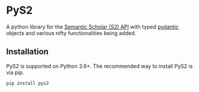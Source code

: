 # PyS2
A python library for the [Semantic Scholar (S2) API](api.semanticscholar.org/) 
with typed [pydantic](https://pydantic-docs.helpmanual.io/) objects 
and various nifty functionalities being added. 

## Installation
PyS2 is supported on Python 3.6+. 
The recommended way to install PyS2 is via pip.
```bash
pip install pys2
```